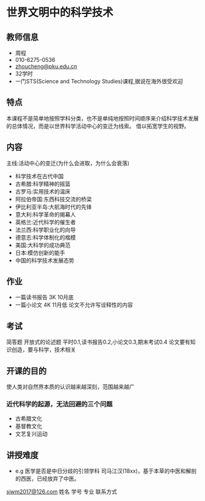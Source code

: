 # 世界文明中的科学技术
## 教师信息
* 周程
* 010-6275-0536
* zhoucheng@pku.edu.cn
* 32学时
* 一门STS(Science and Technology Studies)课程,据说在海外很受欢迎
## 特点
本课程不是简单地按照学科分类，也不是单纯地按照时间顺序来介绍科学技术发展的总体情况，而是以世界科学活动中心的变迁为线索。
借以拓宽学生的视野。
## 内容
主线:活动中心的变迁(为什么会进取，为什么会衰落)
* 科学技术在古代中国
* 古希腊:科学精神的摇篮
* 古罗马:实用技术的温床
* 阿拉伯帝国:东西科技交流的桥梁
* 伊比利亚半岛:大航海时代的先锋
* 意大利:科学革命的揭幕人
* 英格兰:近代科学的催生者
* 法兰西:科学职业化的向导
* 德意志:科学体制化的楷模
* 美国:大科学的成功典范
* 日本:模仿创新的能手
* 中国的科学技术发展态势
## 作业
* 一篇读书报告 3K 10月底
* 一篇小论文 4K 11月低 论文不允许写诠释性的内容
## 考试
简答题
开放式的论述题
平时0.1,读书报告0.2,小论文0.3,期末考试0.4
论文要有知识创造，要与科学，技术相关
## 开课的目的
使人类对自然界本质的认识越来越深刻，范围越来越广
### 近代科学的起源，无法回避的三个问题
* 古希腊文化
* 基督教文化
* 文艺复兴运动
## 讲授难度
* e.g
医学是否是中日分歧的引领学科
司马江汉(18xx)，基于本草的中医和解剖的西医，已经放弃了中医。

sjwm2017@126.com
姓名 学号 专业 联系方式
